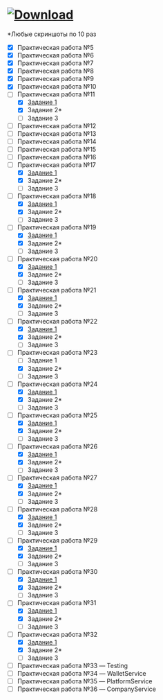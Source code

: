 # <a href="https://github.com/xttqd/obt/releases/download/latest/master.zip"><img alt="Download" src="https://custom-icon-badges.demolab.com/badge/-%D0%A1%D0%BA%D0%B0%D1%87%D0%B0%D1%82%D1%8C%20%D1%80%D0%B5%D0%BF%D0%BE%D0%B7%D0%B8%D1%82%D0%BE%D1%80%D0%B8%D0%B9-198754?style=for-the-badge&logo=download&logoColor=white"></a>

*Любые скриншоты по 10 раз

- [x] Практическая работа №5
- [x] Практическая работа №6
- [x] Практическая работа №7
- [x] Практическая работа №8
- [x] Практическая работа №9
- [x] Практическая работа №10
- [ ] Практическая работа №11
    - [x] [Задание 1](contracts/11_Voting.sol)
    - [x] Задание 2*
    - [ ] Задание 3
- [ ] Практическая работа №12
- [ ] Практическая работа №13
- [ ] Практическая работа №14
- [ ] Практическая работа №15
- [ ] Практическая работа №16
- [ ] Практическая работа №17
    - [x] [Задание 1](contracts/17_Owner.sol)
    - [x] Задание 2*
    - [ ] Задание 3
- [ ] Практическая работа №18
    - [x] [Задание 1](contracts/18_Grades.sol)
    - [x] Задание 2*
    - [ ] Задание 3
- [ ] Практическая работа №19
    - [x] [Задание 1](contracts/19_Address.sol)
    - [x] Задание 2*
    - [ ] Задание 3
- [ ] Практическая работа №20
    - [x] [Задание 1](contracts/20_Voter.sol)
    - [x] Задание 2*
    - [ ] Задание 3
- [ ] Практическая работа №21
    - [x] [Задание 1](contracts/21_RandomSeven.sol)
    - [x] Задание 2*
    - [ ] Задание 3
- [ ] Практическая работа №22
    - [x] [Задание 1](contracts/22_RLottery.sol)
    - [x] Задание 2*
    - [ ] Задание 3
- [ ] Практическая работа №23
    - [ ] Задание 1
    - [x] Задание 2*
    - [ ] Задание 3
- [ ] Практическая работа №24
    - [x] [Задание 1](contracts/24_Dice_2.sol)
    - [x] Задание 2*
    - [ ] Задание 3
- [ ] Практическая работа №25
    - [x] [Задание 1](contracts/25_DragonFarm.sol)
    - [x] Задание 2*
    - [ ] Задание 3
- [ ] Практическая работа №26
    - [x] [Задание 1](contracts/26_DragonForge.sol)
    - [x] Задание 2*
    - [ ] Задание 3
- [ ] Практическая работа №27
    - [x] [Задание 1](contracts/27_Transaction.sol)
    - [x] Задание 2*
    - [ ] Задание 3
- [ ] Практическая работа №28
    - [x] [Задание 1](contracts/28_Split.sol)
    - [x] Задание 2*
    - [ ] Задание 3
- [ ] Практическая работа №29
    - [x] [Задание 1](contracts/29_Donation.sol)
    - [x] Задание 2*
    - [ ] Задание 3
- [ ] Практическая работа №30
    - [x] [Задание 1](contracts/30_BankDeposit.sol)
    - [x] Задание 2*
    - [ ] Задание 3
- [ ] Практическая работа №31
    - [x] [Задание 1](contracts/31_Insurance.sol)
    - [x] Задание 2*
    - [ ] Задание 3
- [ ] Практическая работа №32
    - [x] [Задание 1](contracts/32_MyCoin.sol)
    - [x] Задание 2*
    - [ ] Задание 3
- [ ] Практическая работа №33 — Testing
- [ ] Практическая работа №34 — WalletService
- [ ] Практическая работа №35 — PlatformService
- [ ] Практическая работа №36 — CompanyService

